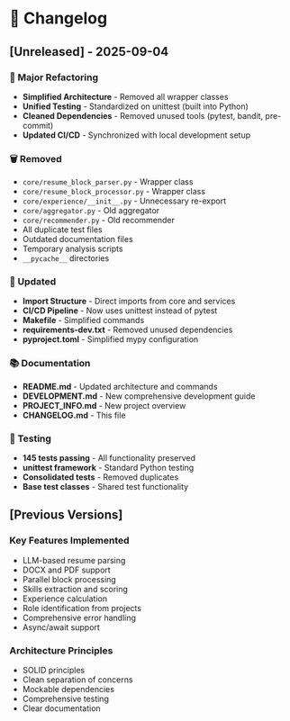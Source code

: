 # 📝 Changelog

## [Unreleased] - 2025-09-04

### 🚀 Major Refactoring
- **Simplified Architecture** - Removed all wrapper classes
- **Unified Testing** - Standardized on unittest (built into Python)
- **Cleaned Dependencies** - Removed unused tools (pytest, bandit, pre-commit)
- **Updated CI/CD** - Synchronized with local development setup

### 🗑️ Removed
- `core/resume_block_parser.py` - Wrapper class
- `core/resume_block_processor.py` - Wrapper class
- `core/experience/__init__.py` - Unnecessary re-export
- `core/aggregator.py` - Old aggregator
- `core/recommender.py` - Old recommender
- All duplicate test files
- Outdated documentation files
- Temporary analysis scripts
- `__pycache__` directories

### 🔧 Updated
- **Import Structure** - Direct imports from core and services
- **CI/CD Pipeline** - Now uses unittest instead of pytest
- **Makefile** - Simplified commands
- **requirements-dev.txt** - Removed unused dependencies
- **pyproject.toml** - Simplified mypy configuration

### 📚 Documentation
- **README.md** - Updated architecture and commands
- **DEVELOPMENT.md** - New comprehensive development guide
- **PROJECT_INFO.md** - New project overview
- **CHANGELOG.md** - This file

### 🧪 Testing
- **145 tests passing** - All functionality preserved
- **unittest framework** - Standard Python testing
- **Consolidated tests** - Removed duplicates
- **Base test classes** - Shared test functionality

## [Previous Versions]

### Key Features Implemented
- LLM-based resume parsing
- DOCX and PDF support
- Parallel block processing
- Skills extraction and scoring
- Experience calculation
- Role identification from projects
- Comprehensive error handling
- Async/await support

### Architecture Principles
- SOLID principles
- Clean separation of concerns
- Mockable dependencies
- Comprehensive testing
- Clear documentation

